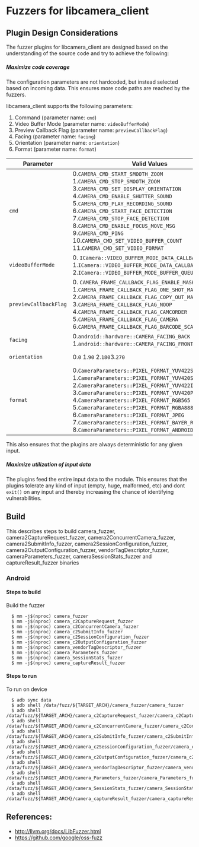 # Fuzzers for libcamera_client

## Plugin Design Considerations
The fuzzer plugins for libcamera_client are designed based on the understanding of the
source code and try to achieve the following:

##### Maximize code coverage
The configuration parameters are not hardcoded, but instead selected based on
incoming data. This ensures more code paths are reached by the fuzzers.

libcamera_client supports the following parameters:
1. Command (parameter name: `cmd`)
2. Video Buffer Mode (parameter name: `videoBufferMode`)
3. Preview Callback Flag (parameter name: `previewCallbackFlag`)
4. Facing (parameter name: `facing`)
5. Orientation (parameter name: `orientation`)
6. Format (parameter name: `format`)

| Parameter| Valid Values| Configured Value|
|------------- |-------------| ----- |
| `cmd` | 0.`CAMERA_CMD_START_SMOOTH_ZOOM` 1.`CAMERA_CMD_STOP_SMOOTH_ZOOM` 3.`CAMERA_CMD_SET_DISPLAY_ORIENTATION` 4.`CAMERA_CMD_ENABLE_SHUTTER_SOUND` 5.`CAMERA_CMD_PLAY_RECORDING_SOUND` 6.`CAMERA_CMD_START_FACE_DETECTION` 7.`CAMERA_CMD_STOP_FACE_DETECTION` 8.`CAMERA_CMD_ENABLE_FOCUS_MOVE_MSG` 9.`CAMERA_CMD_PING` 10.`CAMERA_CMD_SET_VIDEO_BUFFER_COUNT` 11.`CAMERA_CMD_SET_VIDEO_FORMAT`| Value obtained from FuzzedDataProvider|
| `videoBufferMode` |0. `ICamera::VIDEO_BUFFER_MODE_DATA_CALLBACK_YUV` 1.`ICamera::VIDEO_BUFFER_MODE_DATA_CALLBACK_METADATA` 2.`ICamera::VIDEO_BUFFER_MODE_BUFFER_QUEUE`| Value obtained from FuzzedDataProvider|
| `previewCallbackFlag` | 0. `CAMERA_FRAME_CALLBACK_FLAG_ENABLE_MASK` 1.`CAMERA_FRAME_CALLBACK_FLAG_ONE_SHOT_MASK` 2.`CAMERA_FRAME_CALLBACK_FLAG_COPY_OUT_MASK` 3.`CAMERA_FRAME_CALLBACK_FLAG_NOOP` 4.`CAMERA_FRAME_CALLBACK_FLAG_CAMCORDER` 5.`CAMERA_FRAME_CALLBACK_FLAG_CAMERA` 6.`CAMERA_FRAME_CALLBACK_FLAG_BARCODE_SCANNER`| Value obtained from FuzzedDataProvider|
| `facing` | 0.`android::hardware::CAMERA_FACING_BACK` 1.`android::hardware::CAMERA_FACING_FRONT`| Value obtained from FuzzedDataProvider|
| `orientation` | 0.`0` 1.`90` 2.`180`3.`270`| Value obtained from FuzzedDataProvider|
| `format` | 0.`CameraParameters::PIXEL_FORMAT_YUV422SP` 1.`CameraParameters::PIXEL_FORMAT_YUV420SP` 2.`CameraParameters::PIXEL_FORMAT_YUV422I` 3.`CameraParameters::PIXEL_FORMAT_YUV420P` 4.`CameraParameters::PIXEL_FORMAT_RGB565` 5.`CameraParameters::PIXEL_FORMAT_RGBA8888` 6.`CameraParameters::PIXEL_FORMAT_JPEG` 7.`CameraParameters::PIXEL_FORMAT_BAYER_RGGB` 8.`CameraParameters::PIXEL_FORMAT_ANDROID_OPAQUE`| Value obtained from FuzzedDataProvider|

This also ensures that the plugins are always deterministic for any given input.

##### Maximize utilization of input data
The plugins feed the entire input data to the module.
This ensures that the plugins tolerate any kind of input (empty, huge,
malformed, etc) and dont `exit()` on any input and thereby increasing the
chance of identifying vulnerabilities.

## Build

This describes steps to build camera_fuzzer, camera2CaptureRequest_fuzzer, camera2ConcurrentCamera_fuzzer, camera2SubmitInfo_fuzzer, camera2SessionConfiguration_fuzzer, camera2OutputConfiguration_fuzzer, vendorTagDescriptor_fuzzer, cameraParameters_fuzzer, cameraSessionStats_fuzzer and captureResult_fuzzer binaries

### Android

#### Steps to build
Build the fuzzer
```
  $ mm -j$(nproc) camera_fuzzer
  $ mm -j$(nproc) camera_c2CaptureRequest_fuzzer
  $ mm -j$(nproc) camera_c2ConcurrentCamera_fuzzer
  $ mm -j$(nproc) camera_c2SubmitInfo_fuzzer
  $ mm -j$(nproc) camera_c2SessionConfiguration_fuzzer
  $ mm -j$(nproc) camera_c2OutputConfiguration_fuzzer
  $ mm -j$(nproc) camera_vendorTagDescriptor_fuzzer
  $ mm -j$(nproc) camera_Parameters_fuzzer
  $ mm -j$(nproc) camera_SessionStats_fuzzer
  $ mm -j$(nproc) camera_captureResult_fuzzer
```
#### Steps to run
To run on device
```
  $ adb sync data
  $ adb shell /data/fuzz/${TARGET_ARCH}/camera_fuzzer/camera_fuzzer
  $ adb shell /data/fuzz/${TARGET_ARCH}/camera_c2CaptureRequest_fuzzer/camera_c2CaptureRequest_fuzzer
  $ adb shell /data/fuzz/${TARGET_ARCH}/camera_c2ConcurrentCamera_fuzzer/camera_c2ConcurrentCamera_fuzzer
  $ adb shell /data/fuzz/${TARGET_ARCH}/camera_c2SubmitInfo_fuzzer/camera_c2SubmitInfo_fuzzer
  $ adb shell /data/fuzz/${TARGET_ARCH}/camera_c2SessionConfiguration_fuzzer/camera_c2SessionConfiguration_fuzzer
  $ adb shell /data/fuzz/${TARGET_ARCH}/camera_c2OutputConfiguration_fuzzer/camera_c2OutputConfiguration_fuzzer
  $ adb shell /data/fuzz/${TARGET_ARCH}/camera_vendorTagDescriptor_fuzzer/camera_vendorTagDescriptor_fuzzer
  $ adb shell /data/fuzz/${TARGET_ARCH}/camera_Parameters_fuzzer/camera_Parameters_fuzzer
  $ adb shell /data/fuzz/${TARGET_ARCH}/camera_SessionStats_fuzzer/camera_SessionStats_fuzzer
  $ adb shell /data/fuzz/${TARGET_ARCH}/camera_captureResult_fuzzer/camera_captureResult_fuzzer
```

## References:
 * http://llvm.org/docs/LibFuzzer.html
 * https://github.com/google/oss-fuzz
